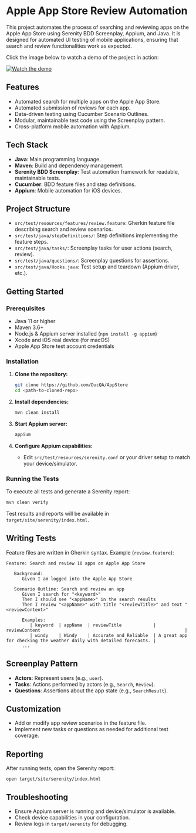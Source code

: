 # Apple App Store Review Automation

This project automates the process of searching and reviewing apps on the Apple App Store using Serenity BDD Screenplay, Appium, and Java. It is designed for automated UI testing of mobile applications, ensuring that search and review functionalities work as expected.

Click the image below to watch a demo of the project in action:

[![Watch the demo](assets/output.gif)](https://www.youtube.com/watch?v=UoQZukVsrRk)

## Features

- Automated search for multiple apps on the Apple App Store.
- Automated submission of reviews for each app.
- Data-driven testing using Cucumber Scenario Outlines.
- Modular, maintainable test code using the Screenplay pattern.
- Cross-platform mobile automation with Appium.

## Tech Stack

- **Java**: Main programming language.
- **Maven**: Build and dependency management.
- **Serenity BDD Screenplay**: Test automation framework for readable, maintainable tests.
- **Cucumber**: BDD feature files and step definitions.
- **Appium**: Mobile automation for iOS devices.

## Project Structure

- `src/test/resources/features/review.feature`: Gherkin feature file describing search and review scenarios.
- `src/test/java/stepDefinitions/`: Step definitions implementing the feature steps.
- `src/test/java/tasks/`: Screenplay tasks for user actions (search, review).
- `src/test/java/questions/`: Screenplay questions for assertions.
- `src/test/java/Hooks.java`: Test setup and teardown (Appium driver, etc.).

## Getting Started

### Prerequisites

- Java 11 or higher
- Maven 3.6+
- Node.js & Appium server installed (`npm install -g appium`)
- Xcode and iOS real device (for macOS)
- Apple App Store test account credentials

### Installation

1. **Clone the repository:**
   ```sh
   git clone https://github.com/DucQA/AppStore
   cd <path-to-cloned-repo>
   ```

2. **Install dependencies:**
   ```sh
   mvn clean install
   ```

3. **Start Appium server:**
   ```sh
   appium
   ```

4. **Configure Appium capabilities:**
    - Edit `src/test/resources/serenity.conf` or your driver setup to match your device/simulator.

### Running the Tests

To execute all tests and generate a Serenity report:
```sh
mvn clean verify
```

Test results and reports will be available in `target/site/serenity/index.html`.

## Writing Tests

Feature files are written in Gherkin syntax. Example (`review.feature`):

```gherkin
Feature: Search and review 10 apps on Apple App Store

   Background:
      Given I am logged into the Apple App Store

   Scenario Outline: Search and review an app
      Given I search for "<keyword>"
      Then I should see "<appName>" in the search results
      Then I review "<appName>" with title "<reviewTitle>" and text "<reviewContent>"

      Examples:
         | keyword  | appName  | reviewTitle            | reviewContent                                                       |
         | windy    | Windy    | Accurate and Reliable  | A great app for checking the weather daily with detailed forecasts. |
      ...
```

## Screenplay Pattern

- **Actors**: Represent users (e.g., `user`).
- **Tasks**: Actions performed by actors (e.g., `Search`, `Review`).
- **Questions**: Assertions about the app state (e.g., `SearchResult`).

## Customization

- Add or modify app review scenarios in the feature file.
- Implement new tasks or questions as needed for additional test coverage.

## Reporting

After running tests, open the Serenity report:
```
open target/site/serenity/index.html
```

## Troubleshooting

- Ensure Appium server is running and device/simulator is available.
- Check device capabilities in your configuration.
- Review logs in `target/serenity` for debugging.

